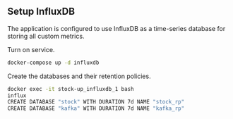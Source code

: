 ## Setup InfluxDB
The application is configured to use InfluxDB as a time-series database for storing all custom metrics.

Turn on service.
```bash
docker-compose up -d influxdb
```

Create the databases and their retention policies.
```bash
docker exec -it stock-up_influxdb_1 bash
influx
CREATE DATABASE "stock" WITH DURATION 7d NAME "stock_rp"
CREATE DATABASE "kafka" WITH DURATION 7d NAME "kafka_rp"
```
